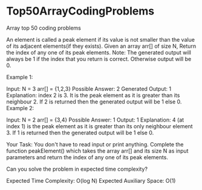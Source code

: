 # Top50ArrayCodingProblems
Array top 50 coding problems 

An element is called a peak element if its value is not smaller than the value of its adjacent elements(if they exists).
Given an array arr[] of size N, Return the index of any one of its peak elements.
Note: The generated output will always be 1 if the index that you return is correct. Otherwise output will be 0. 


Example 1:

Input: 
N = 3
arr[] = {1,2,3}
Possible Answer: 2
Generated Output: 1
Explanation: index 2 is 3.
It is the peak element as it is 
greater than its neighbour 2.
If 2 is returned then the generated output will be 1 else 0.
Example 2:

Input:
N = 2
arr[] = {3,4}
Possible Answer: 1
Output: 1
Explanation: 4 (at index 1) is the 
peak element as it is greater than 
its only neighbour element 3.
If 1 is returned then the generated output will be 1 else 0.
 

Your Task:
You don't have to read input or print anything. Complete the function peakElement() which takes the array arr[] and its size N as input parameters and return the index of any one of its peak elements.

Can you solve the problem in expected time complexity?

 

Expected Time Complexity: O(log N)
Expected Auxiliary Space: O(1)

